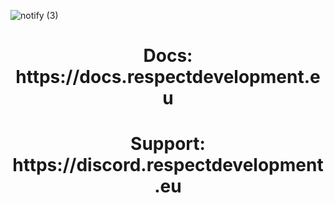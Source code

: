 ![notify (3)](https://github.com/respectdevelopment/rd_Notify/assets/143709835/9ea4d2d4-8165-4f40-8937-b8cb34fd3099)

###

<h1 align="center">Docs: https://docs.respectdevelopment.eu</h1>


###

<h1 align="center">Support: https://discord.respectdevelopment.eu</h1>
